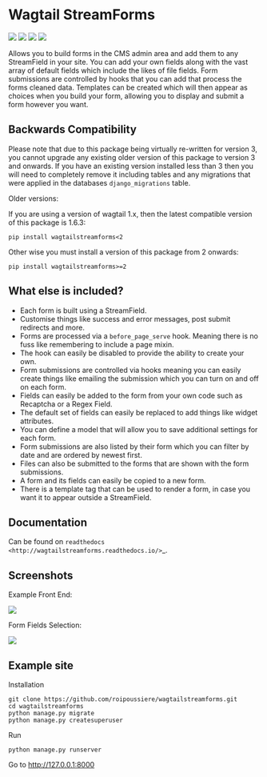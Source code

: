 # Wagtail StreamForms

![](https://github.com/labd/wagtailstreamforms/workflows/Python%20Tests/badge.svg)
![](https://codecov.io/gh/labd/wagtailstreamforms/branch/master/graph/badge.svg)
![](https://img.shields.io/pypi/v/wagtailstreamforms.svg)
![](https://img.shields.io/github/stars/labd/wagtailstreamforms.svg?style=social&logo=github)

Allows you to build forms in the CMS admin area and add them to any StreamField in your site.
You can add your own fields along with the vast array of default fields which include the likes
of file fields. Form submissions are controlled by hooks that you can add that process the forms cleaned data.
Templates can be created which will then appear as choices when you build your form,
allowing you to display and submit a form however you want.

## Backwards Compatibility

Please note that due to this package being virtually re-written for version 3, you cannot upgrade any existing
older version of this package to version 3 and onwards.
If you have an existing version installed less than 3 then you will need to completely remove it including
tables and any migrations that were applied in the databases ``django_migrations`` table.

Older versions:

If you are using a version of wagtail 1.x, then the latest compatible version of this package is 1.6.3:

    pip install wagtailstreamforms<2

Other wise you must install a version of this package from 2 onwards:

    pip install wagtailstreamforms>=2

## What else is included?

*  Each form is built using a StreamField.
*  Customise things like success and error messages, post submit redirects and more.
*  Forms are processed via a `before_page_serve` hook. Meaning there is no fuss like remembering to include a page mixin.
*  The hook can easily be disabled to provide the ability to create your own.
*  Form submissions are controlled via hooks meaning you can easily create things like emailing the submission which you can turn on and off on each form.
*  Fields can easily be added to the form from your own code such as Recaptcha or a Regex Field.
*  The default set of fields can easily be replaced to add things like widget attributes.
*  You can define a model that will allow you to save additional settings for each form.
*  Form submissions are also listed by their form which you can filter by date and are ordered by newest first.
*  Files can also be submitted to the forms that are shown with the form submissions.
*  A form and its fields can easily be copied to a new form.
*  There is a template tag that can be used to render a form, in case you want it to appear outside a StreamField.

## Documentation

Can be found on `readthedocs <http://wagtailstreamforms.readthedocs.io/>`_.

## Screenshots

Example Front End:

![](./docs/_static/images/screen_1.png)

Form Fields Selection:

![](./docs/_static/images/screen_3.png)

## Example site

Installation

    git clone https://github.com/roipoussiere/wagtailstreamforms.git
    cd wagtailstreamforms
    python manage.py migrate
    python manage.py createsuperuser

Run

    python manage.py runserver

Go to http://127.0.0.1:8000
